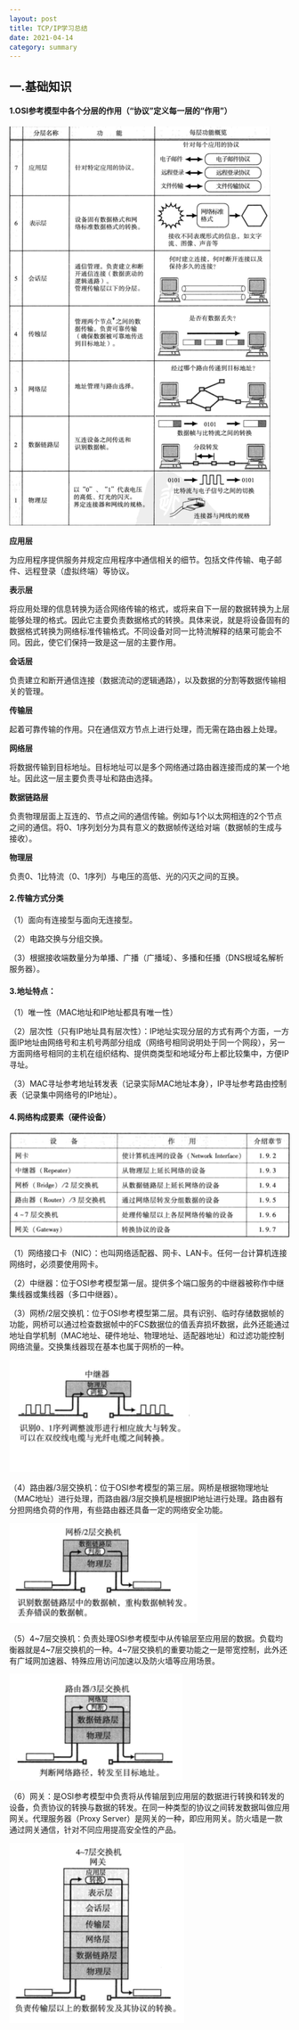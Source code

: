 ```yaml
---
layout: post
title: TCP/IP学习总结
date: 2021-04-14
category: summary
---
```


## 一.基础知识

#### 1.OSI参考模型中各个分层的作用（“协议”定义每一层的“作用”）

<img src="https://github.com/littleO-range/littleO-range.github.io/raw/master/_summaryimage/001.png" alt="001" style="zoom:100%;" />

**应用层**

为应用程序提供服务并规定应用程序中通信相关的细节。包括文件传输、电子邮件、远程登录（虚拟终端）等协议。

**表示层**

将应用处理的信息转换为适合网络传输的格式，或将来自下一层的数据转换为上层能够处理的格式。因此它主要负责数据格式的转换。具体来说，就是将设备固有的数据格式转换为网络标准传输格式。不同设备对同一比特流解释的结果可能会不同。因此，使它们保持一致是这一层的主要作用。

**会话层**

负责建立和断开通信连接（数据流动的逻辑通路），以及数据的分割等数据传输相关的管理。

**传输层**

起着可靠传输的作用。只在通信双方节点上进行处理，而无需在路由器上处理。

**网络层**

将数据传输到目标地址。目标地址可以是多个网络通过路由器连接而成的某一个地址。因此这一层主要负责寻址和路由选择。

**数据链路层**

负责物理层面上互连的、节点之间的通信传输。例如与1个以太网相连的2个节点之间的通信。将0、1序列划分为具有意义的数据帧传送给对端（数据帧的生成与接收）。

**物理层**

负责0、1比特流（0、1序列）与电压的高低、光的闪灭之间的互换。

#### 2.传输方式分类

（1）面向有连接型与面向无连接型。

（2）电路交换与分组交换。

（3）根据接收端数量分为单播、广播（广播域）、多播和任播（DNS根域名解析服务器）。

#### 3.地址特点：

（1）唯一性（MAC地址和IP地址都具有唯一性）

（2）层次性（只有IP地址具有层次性）：IP地址实现分层的方式有两个方面，一方面IP地址由网络号和主机号两部分组成（网络号相同说明处于同一个网段），另一方面网络号相同的主机在组织结构、提供商类型和地域分布上都比较集中，方便IP寻址。

（3）MAC寻址参考地址转发表（记录实际MAC地址本身），IP寻址参考路由控制表（记录集中网络号的IP地址）。

#### 4.网络构成要素（硬件设备）

<img src="https://github.com/littleO-range/littleO-range.github.io/raw/master/_summaryimage/002.png" alt="002" style="zoom:100%;" />

（1）网络接口卡（NIC）：也叫网络适配器、网卡、LAN卡。任何一台计算机连接网络时，必须要使用网卡。

（2）中继器：位于OSI参考模型第一层。提供多个端口服务的中继器被称作中继集线器或集线器（多口中继器）。

（3）网桥/2层交换机：位于OSI参考模型第二层。具有识别、临时存储数据帧的功能，网桥可以通过检查数据帧中的FCS数据位的值丢弃损坏数据，此外还能通过地址自学机制（MAC地址、硬件地址、物理地址、适配器地址）和过滤功能控制网络流量。交换集线器现在基本也属于网桥的一种。

<img src="https://github.com/littleO-range/littleO-range.github.io/raw/master/_summaryimage/003.png" alt="003" style="zoom:100%;" />

（4）路由器/3层交换机：位于OSI参考模型的第三层。网桥是根据物理地址（MAC地址）进行处理，而路由器/3层交换机是根据IP地址进行处理。路由器有分担网络负荷的作用，有些路由器还具备一定的网络安全功能。

<img src="https://github.com/littleO-range/littleO-range.github.io/raw/master/_summaryimage/004.png" alt="004" style="zoom:100%;" />

（5）4~7层交换机：负责处理OSI参考模型中从传输层至应用层的数据。负载均衡器就是4~7层交换机的一种。4~7层交换机的重要功能之一是带宽控制，此外还有广域网加速器、特殊应用访问加速以及防火墙等应用场景。

<img src="https://github.com/littleO-range/littleO-range.github.io/raw/master/_summaryimage/005.png" alt="005" style="zoom:100%;" />

（6）网关：是OSI参考模型中负责将从传输层到应用层的数据进行转换和转发的设备，负责协议的转换与数据的转发。在同一种类型的协议之间转发数据叫做应用网关。代理服务器（Proxy Server）是网关的一种，即应用网关。防火墙是一款通过网关通信，针对不同应用提高安全性的产品。

<img src="https://github.com/littleO-range/littleO-range.github.io/raw/master/_summaryimage/006.png" alt="006" style="zoom:100%;" />

